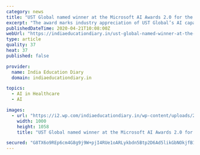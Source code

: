 ```yaml
---
category: news
title: "UST Global named winner at the Microsoft AI Awards 2.0 for the Best Innovation in Artificial Intelligence"
excerpt: "The award marks industry appreciation of UST Global’s AI capabilities to build products that scale new heights in innovations in Artificial Intelligence. UST Global partnered with EmancipAction ... baseline assessment, IPT Sessions, end of therapy assessments and follow up assessments until they are ready to start a new life without fear ..."
publishedDateTime: 2020-04-21T10:08:00Z
webUrl: "https://indiaeducationdiary.in/ust-global-named-winner-at-the-microsoft-ai-awards-2-0-for-the-best-innovation-in-artificial-intelligence/"
type: article
quality: 37
heat: 37
published: false

provider:
  name: India Education Diary
  domain: indiaeducationdiary.in

topics:
  - AI in Healthcare
  - AI

images:
  - url: "https://i2.wp.com/indiaeducationdiary.in/wp-content/uploads/2020/04/Krishna-Sudheendra-CEO-UST-Global-recieving-the-award-from-Jean-Philippe-Courtois-EVP-and-President-Global-Sales-Marketing-and-Operations-Microsoft-Corporation.jpg?fit=1000%2C1058&ssl=1"
    width: 1000
    height: 1058
    title: "UST Global named winner at the Microsoft AI Awards 2.0 for the Best Innovation in Artificial Intelligence"

secured: "G8TX6o9REp6cm4G8g9j9W+pjI4RUe1oARLykbdn5Btp2D6Ad5likGbNOkjfB11BBMofnPV+G0mF3vfkFpJYsfpQvcheVghPX0IyuobwQA5uteIvi5+tiKKdqIOsht48wTwMbFQvAKS9DvcZHPfbTp5WsTb7OuCnY9bHB5OMhUu1WexV4FrN9B9lfNZf5dv9NX/dLo2EakeR8qW5V2RA43GGfwUvE3B7F5FOp/KN+/nQvAN/ZKneugt0x6SmRu7LRe8fsz82uITqZBd5rPceQboDUin/sI37oJVzNOC/6aTuhIFZQfrYa//0YiwhjEvJC;yrcEs1460RQWeaYC6mBEvQ=="
---
```



